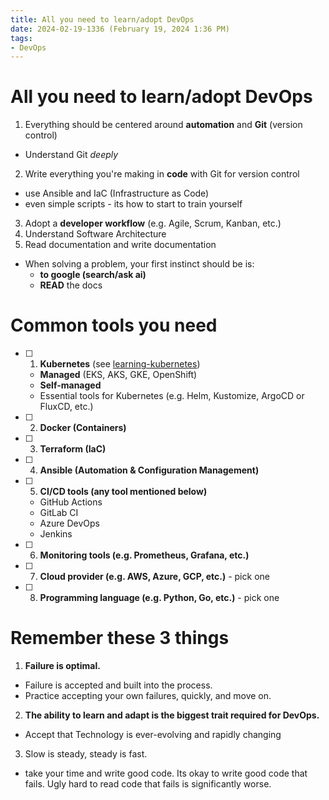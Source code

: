 ```yaml
---
title: All you need to learn/adopt DevOps
date: 2024-02-19-1336 (February 19, 2024 1:36 PM)
tags:
- DevOps
---
```

# All you need to learn/adopt DevOps
1. Everything should be centered around **automation** and **Git** (version control)
  - Understand Git *deeply*
2. Write everything you're making in **code** with Git for version control
  - use Ansible and IaC (Infrastructure as Code)
  - even simple scripts - its how to start to train yourself
3. Adopt a **developer workflow** (e.g. Agile, Scrum, Kanban, etc.)
4. Understand Software Architecture
5. Read documentation and write documentation
  - When solving a problem, your first instinct should be is:
    - **to google (search/ask ai)** 
    - **READ** the docs

# Common tools you need
- [ ] 1. **Kubernetes** (see [learning-kubernetes]())
  - **Managed** (EKS, AKS, GKE, OpenShift)
  - **Self-managed**
  - Essential tools for Kubernetes (e.g. Helm, Kustomize, ArgoCD or FluxCD, etc.)
- [ ] 2. **Docker (Containers)**
- [ ] 3. **Terraform (IaC)**
- [ ] 4. **Ansible (Automation & Configuration Management)**
- [ ] 5. **CI/CD tools (any tool mentioned below)**
  - GitHub Actions
  - GitLab CI
  - Azure DevOps
  - Jenkins
- [ ] 6. **Monitoring tools (e.g. Prometheus, Grafana, etc.)**
- [ ] 7. **Cloud provider (e.g. AWS, Azure, GCP, etc.)** - pick one
- [ ] 8. **Programming language (e.g. Python, Go, etc.)** - pick one

# Remember these 3 things
1. **Failure is optimal.**
  - Failure is accepted and built into the process. 
  - Practice accepting your own failures, quickly, and move on.
2. **The ability to learn and adapt is the biggest trait required for DevOps.**
  - Accept that Technology is ever-evolving and rapidly changing
3. Slow is steady, steady is fast. 
  - take your time and write good code. Its okay to write good code that fails. Ugly hard to read code that fails is significantly worse.
